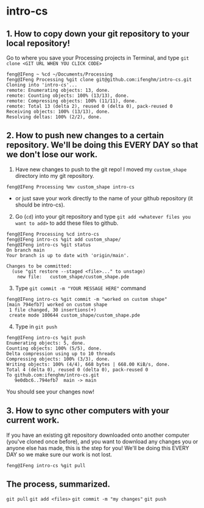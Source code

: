 # intro-cs

## 1. How to copy down your git repository to your local repository! 

Go to where you save your Processing projects in Terminal, and type `git clone <GIT URL WHEN YOU CLICK CODE>`  
```
feng@IFeng ~ %cd ~/Documents/Processing
feng@IFeng Processing %git clone git@github.com:ifenghm/intro-cs.git 
Cloning into 'intro-cs'...
remote: Enumerating objects: 13, done.
remote: Counting objects: 100% (13/13), done.
remote: Compressing objects: 100% (11/11), done.
remote: Total 13 (delta 2), reused 0 (delta 0), pack-reused 0
Receiving objects: 100% (13/13), done.
Resolving deltas: 100% (2/2), done.
``` 


## 2. How to push new changes to a certain repository. We'll be doing this EVERY DAY so that we don't lose our work. 

1. Have new changes to push to the git repo! 
I moved my `custom_shape` directory into my git repository. 
```
feng@IFeng Processing %mv custom_shape intro-cs
``` 
- or just save your work directly to the name of your github repository (it should be intro-cs).

2. Go (`cd`) into your git repository and type `git add <whatever files you want to add>` to add these files to github. 
```
feng@IFeng Processing %cd intro-cs
feng@IFeng intro-cs %git add custom_shape/
feng@IFeng intro-cs %git status
On branch main
Your branch is up to date with 'origin/main'.

Changes to be committed:
  (use "git restore --staged <file>..." to unstage)
	new file:   custom_shape/custom_shape.pde

```

3. Type `git commit -m "YOUR MESSAGE HERE"` command 
```
feng@IFeng intro-cs %git commit -m "worked on custom shape" 
[main 794efb7] worked on custom shape
 1 file changed, 30 insertions(+)
 create mode 100644 custom_shape/custom_shape.pde
```

4. Type in `git push` 
```
feng@IFeng intro-cs %git push 
Enumerating objects: 5, done.
Counting objects: 100% (5/5), done.
Delta compression using up to 10 threads
Compressing objects: 100% (3/3), done.
Writing objects: 100% (4/4), 668 bytes | 668.00 KiB/s, done.
Total 4 (delta 0), reused 0 (delta 0), pack-reused 0
To github.com:ifenghm/intro-cs.git
   9e0dbc6..794efb7  main -> main
```

You should see your changes now! 

## 3. How to sync other computers with your current work.

If you have an existing git repository downloaded onto another computer (you've cloned once before), and you want to download any changes you or anyone else has made, this is the step for you! We'll be doing this EVERY DAY so we make sure our work is not lost. 
```
feng@IFeng intro-cs %git pull 
```


## The process, summarized. 
`git pull` 
`git add <files>` 
`git commit -m "my changes"` 
`git push` 

